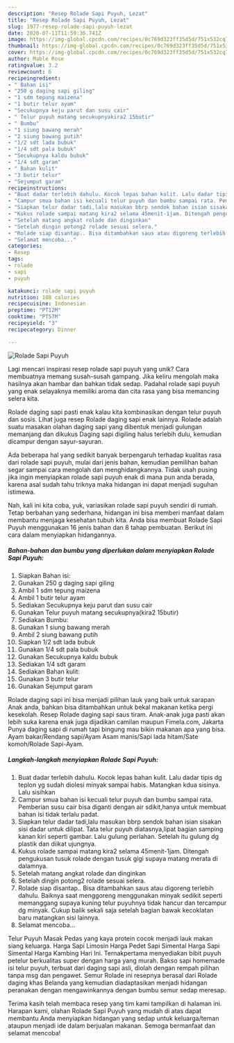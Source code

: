 ```yaml
---
description: "Resep Rolade Sapi Puyuh, Lezat"
title: "Resep Rolade Sapi Puyuh, Lezat"
slug: 1977-resep-rolade-sapi-puyuh-lezat
date: 2020-07-11T11:59:36.741Z
image: https://img-global.cpcdn.com/recipes/0c769d323ff35d5d/751x532cq70/rolade-sapi-puyuh-foto-resep-utama.jpg
thumbnail: https://img-global.cpcdn.com/recipes/0c769d323ff35d5d/751x532cq70/rolade-sapi-puyuh-foto-resep-utama.jpg
cover: https://img-global.cpcdn.com/recipes/0c769d323ff35d5d/751x532cq70/rolade-sapi-puyuh-foto-resep-utama.jpg
author: Mable Rose
ratingvalue: 3.2
reviewcount: 6
recipeingredient:
- " Bahan isi"
- "250 g daging sapi giling"
- "1 sdm tepung maizena"
- "1 butir telur ayam"
- "Secukupnya keju parut dan susu cair"
- " Telur puyuh matang secukupnyakira2 15butir"
- " Bumbu"
- "1 siung bawang merah"
- "2 siung bawang putih"
- "1/2 sdt lada bubuk"
- "1/4 sdt pala bubuk"
- "Secukupnya kaldu bubuk"
- "1/4 sdt garam"
- " Bahan kulit"
- "3 butir telur"
- "Sejumput garam"
recipeinstructions:
- "Buat dadar terlebih dahulu. Kocok lepas bahan kulit. Lalu dadar tipis dg teplon yg sudah diolesi minyak sampai habis. Matangkan kdua sisinya. Lalu sisihkan"
- "Campur smua bahan isi kecuali telur puyuh dan bumbu sampai rata. Pemberian susu cair bisa diganti dengan air sdikit,hanya untuk membuat bahan isi tidak terlalu padat."
- "Siapkan telur dadar tadi,lalu masukan bbrp sendok bahan isian sisakan sisi dadar untuk dilipat. Tata telur puyuh diatasnya,lipat bagian samping kanan kiri seperti gambar. Lalu gulung perlahan. Setelah itu gulung dg plastik dan diikat ujungnya."
- "Kukus rolade sampai matang kira2 selama 45menit-1jam. Ditengah pengukusan tusuk rolade dengan tusuk gigi supaya matang merata di dalamnya."
- "Setelah matang angkat rolade dan dinginkan"
- "Setelah dingin potong2 rolade sesuai selera."
- "Rolade siap disantap.. Bisa ditambahkan saus atau digoreng terlebih dahulu. Baiknya saat menggoreng menggunakan minyak sedikit seperti memanggang supaya kuning telur puyuhnya tidak hancur dan tercampur dg minyak. Cukup balik sekali saja setelah bagian bawak kecoklatan baru matangkan sisi lainnya."
- "Selamat mencoba..."
categories:
- Resep
tags:
- rolade
- sapi
- puyuh

katakunci: rolade sapi puyuh 
nutrition: 108 calories
recipecuisine: Indonesian
preptime: "PT12M"
cooktime: "PT57M"
recipeyield: "3"
recipecategory: Dinner

---
```



![Rolade Sapi Puyuh](https://img-global.cpcdn.com/recipes/0c769d323ff35d5d/751x532cq70/rolade-sapi-puyuh-foto-resep-utama.jpg)

Lagi mencari inspirasi resep rolade sapi puyuh yang unik? Cara membuatnya memang susah-susah gampang. Jika keliru mengolah maka hasilnya akan hambar dan bahkan tidak sedap. Padahal rolade sapi puyuh yang enak selayaknya memiliki aroma dan cita rasa yang bisa memancing selera kita.

Rolade daging sapi pasti enak kalau kita kombinasikan dengan telur puyuh dan sosis. Lihat juga resep Rolade daging sapi enak lainnya. Rolade adalah suatu masakan olahan daging sapi yang dibentuk menjadi gulungan memanjang dan dikukus Daging sapi digiling halus terlebih dulu, kemudian dicampur dengan sayur-sayuran.

Ada beberapa hal yang sedikit banyak berpengaruh terhadap kualitas rasa dari rolade sapi puyuh, mulai dari jenis bahan, kemudian pemilihan bahan segar sampai cara mengolah dan menghidangkannya. Tidak usah pusing jika ingin menyiapkan rolade sapi puyuh enak di mana pun anda berada, karena asal sudah tahu triknya maka hidangan ini dapat menjadi suguhan istimewa.


Nah, kali ini kita coba, yuk, variasikan rolade sapi puyuh sendiri di rumah. Tetap berbahan yang sederhana, hidangan ini bisa memberi manfaat dalam membantu menjaga kesehatan tubuh kita. Anda bisa membuat Rolade Sapi Puyuh menggunakan 16 jenis bahan dan 8 tahap pembuatan. Berikut ini cara dalam menyiapkan hidangannya.

<!--inarticleads1-->

##### Bahan-bahan dan bumbu yang diperlukan dalam menyiapkan Rolade Sapi Puyuh:

1. Siapkan  Bahan isi:
1. Gunakan 250 g daging sapi giling
1. Ambil 1 sdm tepung maizena
1. Ambil 1 butir telur ayam
1. Sediakan Secukupnya keju parut dan susu cair
1. Gunakan  Telur puyuh matang secukupnya(kira2 15butir)
1. Sediakan  Bumbu:
1. Gunakan 1 siung bawang merah
1. Ambil 2 siung bawang putih
1. Siapkan 1/2 sdt lada bubuk
1. Gunakan 1/4 sdt pala bubuk
1. Gunakan Secukupnya kaldu bubuk
1. Sediakan 1/4 sdt garam
1. Sediakan  Bahan kulit:
1. Gunakan 3 butir telur
1. Gunakan Sejumput garam


Rolade daging sapi ini bisa menjadi pilihan lauk yang baik untuk sarapan Anak anda, bahkan bisa ditambahkan untuk bekal makanan ketika pergi kesekolah. Resep Rolade daging sapi saus tiram. Anak-anak juga pasti akan lebih suka karena enak juga dijadikan camilan maupun Fimela.com, Jakarta Punya daging sapi di rumah tapi bingung mau bikin makanan apa yang bisa. Ayam bakar/Rendang sapi/Ayam Asam manis/Sapi lada hitam/Sate komoh/Rolade Sapi-Ayam. 

<!--inarticleads2-->

##### Langkah-langkah menyiapkan Rolade Sapi Puyuh:

1. Buat dadar terlebih dahulu. Kocok lepas bahan kulit. Lalu dadar tipis dg teplon yg sudah diolesi minyak sampai habis. Matangkan kdua sisinya. Lalu sisihkan
1. Campur smua bahan isi kecuali telur puyuh dan bumbu sampai rata. Pemberian susu cair bisa diganti dengan air sdikit,hanya untuk membuat bahan isi tidak terlalu padat.
1. Siapkan telur dadar tadi,lalu masukan bbrp sendok bahan isian sisakan sisi dadar untuk dilipat. Tata telur puyuh diatasnya,lipat bagian samping kanan kiri seperti gambar. Lalu gulung perlahan. Setelah itu gulung dg plastik dan diikat ujungnya.
1. Kukus rolade sampai matang kira2 selama 45menit-1jam. Ditengah pengukusan tusuk rolade dengan tusuk gigi supaya matang merata di dalamnya.
1. Setelah matang angkat rolade dan dinginkan
1. Setelah dingin potong2 rolade sesuai selera.
1. Rolade siap disantap.. Bisa ditambahkan saus atau digoreng terlebih dahulu. Baiknya saat menggoreng menggunakan minyak sedikit seperti memanggang supaya kuning telur puyuhnya tidak hancur dan tercampur dg minyak. Cukup balik sekali saja setelah bagian bawak kecoklatan baru matangkan sisi lainnya.
1. Selamat mencoba...


Telur Puyuh Masak Pedas yang kaya protein cocok menjadi lauk makan siang keluarga. Harga Sapi Limosin Harga Pedet Sapi Simental Harga Sapi Simental Harga Kambing Hari Ini. Ternakpertama menyediakan bibit puyuh petelur berkualitas super dengan harga yang murah. Bakso sapi homemade isi telur puyuh, terbuat dari daging sapi asli, diolah dengan rempah pilihan tanpa msg dan pengawet. Semur Rolade ini resepnya berasal dari Rolade daging khas Belanda yang kemudian diadaptasikan menjadi hidangan peranakan dengan mengawinkannya dengan bumbu semur sedap meresap. 

Terima kasih telah membaca resep yang tim kami tampilkan di halaman ini. Harapan kami, olahan Rolade Sapi Puyuh yang mudah di atas dapat membantu Anda menyiapkan hidangan yang sedap untuk keluarga/teman ataupun menjadi ide dalam berjualan makanan. Semoga bermanfaat dan selamat mencoba!
